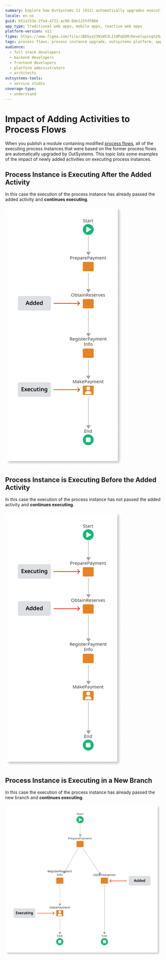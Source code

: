 ```yaml
---
summary: Explore how OutSystems 11 (O11) automatically upgrades executing process instances when activities are added to process flows.
locale: en-us
guid: b51a153e-2fe4-4721-ac98-8de123fdf804
app_type: traditional web apps, mobile apps, reactive web apps
platform-version: o11
figma: https://www.figma.com/file/iBD5yo23NiW53L1zdPqGGM/Developing%20an%20Application?node-id=266:29
tags: process flows, process instance upgrade, outsystems platform, application lifecycle management, continuous deployment
audience:
  - full stack developers
  - backend developers
  - frontend developers
  - platform administrators
  - architects
outsystems-tools:
  - service studio
coverage-type:
  - understand
---
```


# Impact of Adding Activities to Process Flows

When you publish a module containing modified [process flows](../process-flow/process-flow-editor.md), all of the executing process instances that were based on the former process flows are automatically upgraded by OutSystems. This topic lists some examples of the impact of newly added activities on executing process instances.


## Process Instance is Executing After the Added Activity

In this case the execution of the process instance has already passed the added activity and **continues executing**.

![Diagram showing a process instance execution after an activity has been added to the process flow](images/process-upgrade-adding-past.png "Process Instance Executing After Added Activity")


## Process Instance is Executing Before the Added Activity

In this case the execution of the process instance has not passed the added activity and **continues executing**.

![Illustration of a process instance executing before reaching a newly added activity in the process flow](images/process-upgrade-adding-future.png "Process Instance Executing Before Added Activity")


## Process Instance is Executing in a New Branch

In this case the execution of the process instance has already passed the new branch and **continues executing**.

![Flowchart depicting a process instance execution that has bypassed a new branch in the process flow](images/process-upgrade-adding-branch.png "Process Instance in a New Branch")
